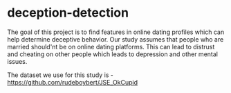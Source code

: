 # deception-detection
The goal of this project is to find features in online dating profiles which can help determine deceptive behavior. Our study assumes that people who are married should'nt be on online dating platforms. This can lead to distrust and cheating on other people which leads to depression and other mental issues.


The dataset we use for this study is - https://github.com/rudeboybert/JSE_OkCupid

